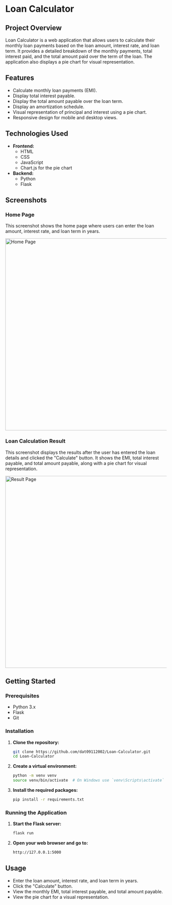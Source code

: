 # Loan Calculator

## Project Overview

Loan Calculator is a web application that allows users to calculate their monthly loan payments based on the loan amount, interest rate, and loan term. It provides a detailed breakdown of the monthly payments, total interest paid, and the total amount paid over the term of the loan. The application also displays a pie chart for visual representation.

## Features

- Calculate monthly loan payments (EMI).
- Display total interest payable.
- Display the total amount payable over the loan term.
- Display an amortization schedule.
- Visual representation of principal and interest using a pie chart.
- Responsive design for mobile and desktop views.

## Technologies Used

- **Frontend:**
  - HTML
  - CSS
  - JavaScript
  - Chart.js for the pie chart
- **Backend:**
  - Python
  - Flask

## Screenshots

### Home Page

This screenshot shows the home page where users can enter the loan amount, interest rate, and loan term in years.

<img src="screenshots/home_page.png" alt="Home Page" width="600"/>

### Loan Calculation Result

This screenshot displays the results after the user has entered the loan details and clicked the "Calculate" button. It shows the EMI, total interest payable, and total amount payable, along with a pie chart for visual representation.

<img src="screenshots/result_page.png" alt="Result Page" width="600"/>

## Getting Started

### Prerequisites

- Python 3.x
- Flask
- Git

### Installation

1. **Clone the repository:**

   ```bash
   git clone https://github.com/dat09112002/Loan-Calculator.git
   cd Loan-Calculator

2. **Create a virtual environment:**

   ```bash
   python -m venv venv
   source venv/bin/activate  # On Windows use `venv\Scripts\activate`

3. **Install the required packages:**

   ```bash
   pip install -r requirements.txt

### Running the Application

1. **Start the Flask server:**

   ```bash
   flask run

2. **Open your web browser and go to:**

   ```bash
   http://127.0.0.1:5000

## Usage

- Enter the loan amount, interest rate, and loan term in years.
- Click the "Calculate" button.
- View the monthly EMI, total interest payable, and total amount payable.
- View the pie chart for a visual representation.
